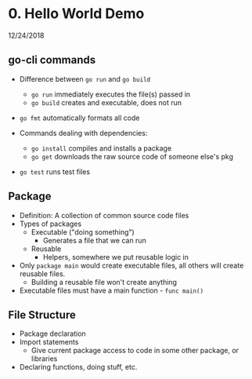 # 0. Hello World Demo
12/24/2018

## go-cli commands

* Difference between `go run` and `go build`
    - `go run` immediately executes the file(s) passed in
    - `go build` creates and executable, does not run

* `go fmt` automatically formats all code
* Commands dealing with dependencies:
    - `go install` compiles and installs a package
    - `go get` downloads the raw source code of someone else's pkg
* `go test` runs test files

## Package
* Definition: A collection of common source code files
* Types of packages
    - Executable ("doing something")
        * Generates a file that we can run
    - Reusable
        * Helpers, somewhere we put reusable logic in
* Only `package main` would create executable files, all others will create reusable files.
    - Building a reusable file won't create anything
* Executable files must have a main function - `func main()`

## File Structure
* Package declaration
* Import statements
    - Give current package access to code in some other package, or libraries
* Declaring functions, doing stuff, etc.